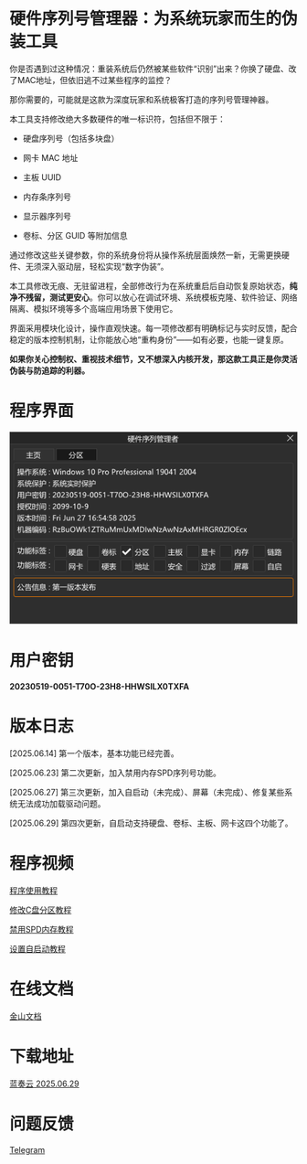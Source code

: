 # 硬件序列号管理器：为系统玩家而生的伪装工具
你是否遇到过这种情况：重装系统后仍然被某些软件“识别”出来？你换了硬盘、改了MAC地址，但依旧逃不过某些程序的监控？

那你需要的，可能就是这款为深度玩家和系统极客打造的序列号管理神器。

本工具支持修改绝大多数硬件的唯一标识符，包括但不限于：
* 硬盘序列号（包括多块盘）
- 网卡 MAC 地址
* 主板 UUID
- 内存条序列号
* 显示器序列号
- 卷标、分区 GUID 等附加信息

通过修改这些关键参数，你的系统身份将从操作系统层面焕然一新，无需更换硬件、无须深入驱动层，轻松实现“数字伪装”。

本工具修改无痕、无驻留进程，全部修改行为在系统重启后自动恢复原始状态，**纯净不残留，测试更安心**。你可以放心在调试环境、系统模板克隆、软件验证、网络隔离、模拟环境等多个高端应用场景下使用它。

界面采用模块化设计，操作直观快速。每一项修改都有明确标记与实时反馈，配合稳定的版本控制机制，让你能放心地“重构身份”——如有必要，也能一键复原。

**如果你关心控制权、重视技术细节，又不想深入内核开发，那这款工具正是你灵活伪装与防追踪的利器。**

# 程序界面
![image](spoofer.png)

# 用户密钥
**20230519-0051-T70O-23H8-HHWSILX0TXFA**

# 版本日志
[2025.06.14] 第一个版本，基本功能已经完善。

[2025.06.23] 第二次更新，加入禁用内存SPD序列号功能。

[2025.06.27] 第三次更新，加入自启动（未完成）、屏幕（未完成）、修复某些系统无法成功加载驱动问题。

[2025.06.29] 第四次更新，自启动支持硬盘、卷标、主板、网卡这四个功能了。

# 程序视频
[程序使用教程](https://easylink.cc/ecc6rn)

[修改C盘分区教程](https://easylink.cc/7njvyr)

[禁用SPD内存教程](https://easylink.cc/1mjywm)

[设置自启动教程](https://easylink.cc/1lasai)

# 在线文档
[金山文档](https://www.kdocs.cn/l/cad0y7MyhKkM)

# 下载地址
[蓝奏云 2025.06.29](https://wwqp.lanzouw.com/ibwSf2zv9dri "立即下载")

# 问题反馈
[Telegram](https://t.me/indigosable)
